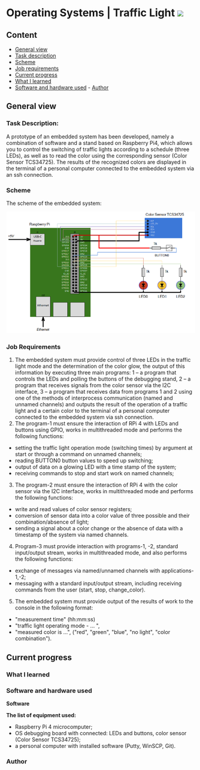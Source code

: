 # Operating Systems | Traffic Light ![](https://progress-bar.dev/50/?title=done)

## Content

- [General view](#general-view)
- [Task description](#task-description)
- [Scheme](#scheme)
- [Job requirements](#job-requirements)
- [Current progress](#current-progress)
- [What I learned](#what-i-learned)
- [Software and hardware used](#software-and-hardware-used) -
[Author](#author)

## General view

### Task Description:
A prototype of an embedded system has been developed, namely a combination of software and a stand based on Raspberry Pi4, which allows you to control the switching of traffic lights according to a schedule (three LEDs), as well as to read the color using the corresponding sensor (Color Sensor TCS34725). The results of the recognized colors are displayed in the terminal of a personal computer connected to the embedded system via an ssh connection.

### Scheme
The scheme of the embedded system:

![Scheme of option 3](project_scheme.png)

### Job Requirements
1. The embedded system must provide control of three LEDs in the traffic light mode and the determination of the color glow, the output of this information by executing three main programs: 1 – a program that controls the LEDs and polling the buttons of the debugging stand, 2 – a program that receives signals from the color sensor via the I2C interface, 3 – a program that receives data from programs 1 and 2 using one of the methods of interprocess communication (named and unnamed channels) and outputs the result of the operation of a traffic light and a certain color to the terminal of a personal computer connected to the embedded system via ssh connection.
2. The program-1 must ensure the interaction of RPi 4 with LEDs and buttons using GPIO, works in multithreaded mode and performs the following functions:
* setting the traffic light operation mode (switching times) by argument at start or through a command on unnamed channels;
* reading BUTTON0 button values to speed up switching;
* output of data on a glowing LED with a time stamp of the system;
* receiving commands to stop and start work on named channels;
3. The program-2 must ensure the interaction of RPi 4 with the color sensor via the I2C interface, works in multithreaded mode and performs the following functions:
* write and read values of color sensor registers;
* conversion of sensor data into a color value of three possible and their combination/absence of light;
* sending a signal about a color change or the absence of data with a timestamp of the system via named channels.
4. Program-3 must provide interaction with programs-1, -2, standard input/output stream, works in multithreaded mode, and also performs the following functions:
* exchange of messages via named/unnamed channels with applications-1,-2;
* messaging with a standard input/output stream, including receiving commands from the user (start, stop, change_color).
5. The embedded system must provide output of the results of work to the console in the following format:
* "measurement time" (hh:mm:ss)
* "traffic light operating mode - ... ",
* "measured color is ...", ("red", "green", "blue", "no light", "color combination").

## Current progress

### What I learned

### Software and hardware used

__Software__

__The list of equipment used:__
* Raspberry Pi 4 microcomputer;
* OS debugging board with connected: LEDs and buttons, color sensor (Color Sensor TCS34725);
* a personal computer with installed software (Putty, WinSCP, Git).

### Author

